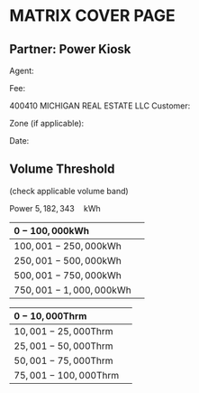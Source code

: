 # MATRIX COVER PAGE 

## Partner: Power Kiosk

Agent: $\qquad$

Fee: $\qquad$

400410 MICHIGAN REAL ESTATE LLC
Customer: $\qquad$

Zone (if applicable): $\qquad$

Date: $\qquad$

## Volume Threshold

(check applicable volume band)

Power $5,182,343 \quad \mathrm{kWh}$

| $0-100,000 \mathrm{kWh}$ |  |
| :-- | :-- |
| $100,001-250,000 \mathrm{kWh}$ |  |
| $250,001-500,000 \mathrm{kWh}$ |  |
| $500,001-750,000 \mathrm{kWh}$ |  |
| $750,001-1,000,000 \mathrm{kWh}$ |  |


| $0-10,000 \mathrm{Thrm}$ |  |
| :-- | :-- |
| $10,001-25,000 \mathrm{Thrm}$ |  |
| $25,001-50,000 \mathrm{Thrm}$ |  |
| $50,001-75,000 \mathrm{Thrm}$ |  |
| $75,001-100,000 \mathrm{Thrm}$ |  |

